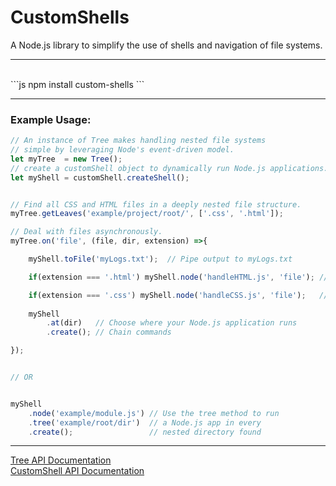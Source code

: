 # CustomShells
A Node.js library to simplify the use of shells and navigation of file systems.
<br>
<hr>
<br>
```js
npm install custom-shells
```
<br>
<hr>

### Example Usage:

```js
// An instance of Tree makes handling nested file systems 
// simple by leveraging Node's event-driven model.
let myTree  = new Tree();
// create a customShell object to dynamically run Node.js applications.
let myShell = customShell.createShell();


// Find all CSS and HTML files in a deeply nested file structure.
myTree.getLeaves('example/project/root/', ['.css', '.html']);

// Deal with files asynchronously.
myTree.on('file', (file, dir, extension) =>{

    myShell.toFile('myLogs.txt');  // Pipe output to myLogs.txt

    if(extension === '.html') myShell.node('handleHTML.js', 'file'); // Run a Node.js app

    if(extension === '.css') myShell.node('handleCSS.js', 'file');   // Pass a parameter
        
    myShell
        .at(dir)   // Choose where your Node.js application runs 
        .create(); // Chain commands

});


// OR


myShell
    .node('example/module.js') // Use the tree method to run
    .tree('example/root/dir')  // a Node.js app in every
    .create();                 // nested directory found

```

<hr>

<a href="https://github.com/Awpatterson217/customshells/blob/master/lib/customshell/README.md">
Tree API Documentation
</a>
<br>
 <a href="https://github.com/Awpatterson217/customshells/blob/master/lib/tree/README.md">
CustomShell API Documentation
</a>
